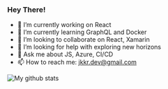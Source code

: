 ### Hey There!
<!--
**karthikkumar1996/karthikkumar1996** is a ✨ _special_ ✨ repository because its `README.md` (this file) appears on your GitHub profile.
-->
- 🔭 I’m currently working on React
- 🌱 I’m currently learning GraphQL and Docker
- 👯 I’m looking to collaborate on React, Xamarin
- 🤔 I’m looking for help with exploring new horizons
- 💬 Ask me about JS, Azure, CI/CD
- 📫 How to reach me: jkkr.dev@gmail.com

![My github stats](https://github-readme-stats.vercel.app/api?username=KarthikKumarDev&show_icons=true)
